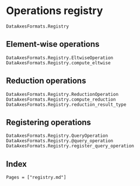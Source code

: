 # Operations registry

```@docs
DataAxesFormats.Registry
```

## Element-wise operations

```@docs
DataAxesFormats.Registry.EltwiseOperation
DataAxesFormats.Registry.compute_eltwise
```

## Reduction operations

```@docs
DataAxesFormats.Registry.ReductionOperation
DataAxesFormats.Registry.compute_reduction
DataAxesFormats.Registry.reduction_result_type
```

## Registering operations

```@docs
DataAxesFormats.Registry.QueryOperation
DataAxesFormats.Registry.@query_operation
DataAxesFormats.Registry.register_query_operation
```

## Index

```@index
Pages = ["registry.md"]
```
